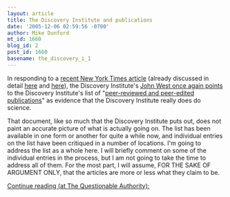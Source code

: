 ```yaml
---
layout: article
title: The Discovery Institute and publications
date: '2005-12-06 02:59:56 -0700'
author: Mike Dunford
mt_id: 1660
blog_id: 2
post_id: 1660
basename: the_discovery_i_1
---
```

In responding to a [recent New York Times article](http://www.nytimes.com/2005/12/04/weekinreview/04good.html) (already discussed in detail [here](/archives/2005/12/the-scientific-1.html) and [here](http://www.stcynic.com/blog/archives/2005/12/ny_times_on_ids_lack_of_accept.php)), the Discovery Institute's [John West once again points](http://www.evolutionnews.org/2005/12/did_new_york_times_report_the.html) to the Discovery Institute's list of "[peer-reviewed and peer-edited publications](http://www.discovery.org/scripts/viewDB/index.php?command=view&amp;id=2640&amp;program=CSC)" as evidence that the Discovery Institute really does do science. 

That document, like so much that the Discovery Institute puts out, does not paint an accurate picture of what is actually going on. The list has been available in one form or another for quite a while now, and individual entries on the list have been critiqued in a number of locations. I'm going to address the list as a whole here. I will briefly comment on some of the individual entries in the process, but I am not going to take the time to address all of them. For the most part, I will assume, FOR THE SAKE OF ARGUMENT ONLY, that the articles are more or less what they claim to be.

[Continue reading (at The Questionable Authority):](http://thequestionableauthority.blogspot.com/2005/12/discovery-institute-and-publications.html)

